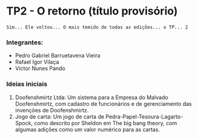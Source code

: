 
#  TP2 - O retorno (título provisório)

    Sim... Ele voltou... O mais temido de todas as edições... o TP... 2

### Integrantes:
* Pedro Gabriel Barruetavena Vieira
* Rafael Igor Vilaça
* Victor Nunes Pando

### Ideias iniciais
1. Doofenshmirtz Ltda:
    Um sistema para a Empresa do Malvado Doofenshmirtz, com cadastro de funcionários e de gerenciamento das invenções de Doofenshmirtz.
2. Jogo de carta: 
    Um jogo de carta de Pedra-Papel-Tesoura-Lagarto-Spock, como descrito por Sheldon em The big bang theory, com algumas adições como um valor numérico para as cartas.